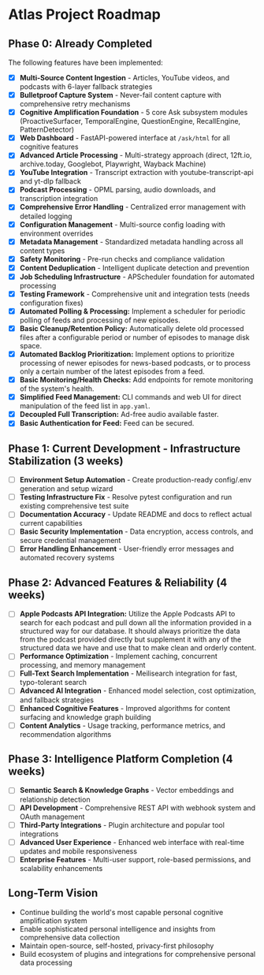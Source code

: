 # Atlas Project Roadmap

## Phase 0: Already Completed

The following features have been implemented:

- [x] **Multi-Source Content Ingestion** - Articles, YouTube videos, and podcasts with 6-layer fallback strategies
- [x] **Bulletproof Capture System** - Never-fail content capture with comprehensive retry mechanisms
- [x] **Cognitive Amplification Foundation** - 5 core Ask subsystem modules (ProactiveSurfacer, TemporalEngine, QuestionEngine, RecallEngine, PatternDetector)
- [x] **Web Dashboard** - FastAPI-powered interface at `/ask/html` for all cognitive features
- [x] **Advanced Article Processing** - Multi-strategy approach (direct, 12ft.io, archive.today, Googlebot, Playwright, Wayback Machine)
- [x] **YouTube Integration** - Transcript extraction with youtube-transcript-api and yt-dlp fallback
- [x] **Podcast Processing** - OPML parsing, audio downloads, and transcription integration
- [x] **Comprehensive Error Handling** - Centralized error management with detailed logging
- [x] **Configuration Management** - Multi-source config loading with environment overrides
- [x] **Metadata Management** - Standardized metadata handling across all content types
- [x] **Safety Monitoring** - Pre-run checks and compliance validation
- [x] **Content Deduplication** - Intelligent duplicate detection and prevention
- [x] **Job Scheduling Infrastructure** - APScheduler foundation for automated processing
- [x] **Testing Framework** - Comprehensive unit and integration tests (needs configuration fixes)
- [x] **Automated Polling & Processing:** Implement a scheduler for periodic polling of feeds and processing of new episodes.
- [x] **Basic Cleanup/Retention Policy:** Automatically delete old processed files after a configurable period or number of episodes to manage disk space.
- [x] **Automated Backlog Prioritization:** Implement options to prioritize processing of newer episodes for news-based podcasts, or to process only a certain number of the latest episodes from a feed.
- [x] **Basic Monitoring/Health Checks:** Add endpoints for remote monitoring of the system's health.
- [x] **Simplified Feed Management:** CLI commands and web UI for direct manipulation of the feed list in `app.yaml`.
- [x] **Decoupled Full Transcription:** Ad-free audio available faster.
- [x] **Basic Authentication for Feed:** Feed can be secured.

## Phase 1: Current Development - Infrastructure Stabilization (3 weeks)

- [ ] **Environment Setup Automation** - Create production-ready config/.env generation and setup wizard
- [ ] **Testing Infrastructure Fix** - Resolve pytest configuration and run existing comprehensive test suite
- [ ] **Documentation Accuracy** - Update README and docs to reflect actual current capabilities
- [ ] **Basic Security Implementation** - Data encryption, access controls, and secure credential management
- [ ] **Error Handling Enhancement** - User-friendly error messages and automated recovery systems

## Phase 2: Advanced Features & Reliability (4 weeks)

- [ ] **Apple Podcasts API Integration:** Utilize the Apple Podcasts API to search for each podcast and pull down all the information provided in a structured way for our database. It should always prioritize the data from the podcast provided directly but supplement it with any of the structured data we have and use that to make clean and orderly content.
- [ ] **Performance Optimization** - Implement caching, concurrent processing, and memory management
- [ ] **Full-Text Search Implementation** - Meilisearch integration for fast, typo-tolerant search
- [ ] **Advanced AI Integration** - Enhanced model selection, cost optimization, and fallback strategies  
- [ ] **Enhanced Cognitive Features** - Improved algorithms for content surfacing and knowledge graph building
- [ ] **Content Analytics** - Usage tracking, performance metrics, and recommendation algorithms

## Phase 3: Intelligence Platform Completion (4 weeks)

- [ ] **Semantic Search & Knowledge Graphs** - Vector embeddings and relationship detection
- [ ] **API Development** - Comprehensive REST API with webhook system and OAuth management
- [ ] **Third-Party Integrations** - Plugin architecture and popular tool integrations
- [ ] **Advanced User Experience** - Enhanced web interface with real-time updates and mobile responsiveness
- [ ] **Enterprise Features** - Multi-user support, role-based permissions, and scalability enhancements

## Long-Term Vision

- Continue building the world's most capable personal cognitive amplification system
- Enable sophisticated personal intelligence and insights from comprehensive data collection
- Maintain open-source, self-hosted, privacy-first philosophy
- Build ecosystem of plugins and integrations for comprehensive personal data processing